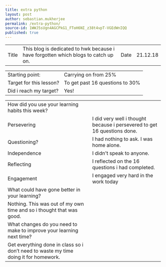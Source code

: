 ```yaml
---
title: extra python
layout: post
author: sebastian.mukherjee
permalink: /extra-python/
source-id: 1WWJ5sUgn4AGCPkG1_FToH6NI_z38t4vpT-VGEdWnIQQ
published: true
---
```

<table>
  <tr>
    <td>Title</td>
    <td>This blog is dedicated to hwk because i have forgotten which blogs to catch up on.</td>
    <td>Date</td>
    <td>21.12.18</td>
  </tr>
</table>


<table>
  <tr>
    <td>Starting point:</td>
    <td>Carrying on from 25%</td>
  </tr>
  <tr>
    <td>Target for this lesson?</td>
    <td>To get past 16 questions to 30%</td>
  </tr>
  <tr>
    <td>Did i reach my target?</td>
    <td>Yes!</td>
  </tr>
</table>


<table>
  <tr>
    <td>How did you use your learning habits this week?</td>
    <td></td>
  </tr>
  <tr>
    <td>Persevering</td>
    <td>I did very well i thought because i persevered to get 16 questions done.</td>
  </tr>
  <tr>
    <td>Questioning?</td>
    <td>I had nothing to ask. I was home alone.</td>
  </tr>
  <tr>
    <td>Independence</td>
    <td>I didn't speak to anyone.</td>
  </tr>
  <tr>
    <td>Reflecting</td>
    <td>I reflected on the 16 questions i had completed.</td>
  </tr>
  <tr>
    <td>Engagement</td>
    <td>I engaged very hard in the work today</td>
  </tr>
  <tr>
    <td>What could have gone better in your learning?</td>
    <td></td>
  </tr>
  <tr>
    <td>Nothing. This was out of my own time and so i thought that was good.</td>
    <td></td>
  </tr>
  <tr>
    <td>What changes do you need to make to improve your learning next time?</td>
    <td></td>
  </tr>
  <tr>
    <td>Get everything done in class so i don’t need to waste my time doing it for homework.</td>
    <td></td>
  </tr>
</table>


